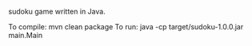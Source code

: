 sudoku game written in Java.

To compile: mvn clean package
To run: java -cp target/sudoku-1.0.0.jar main.Main